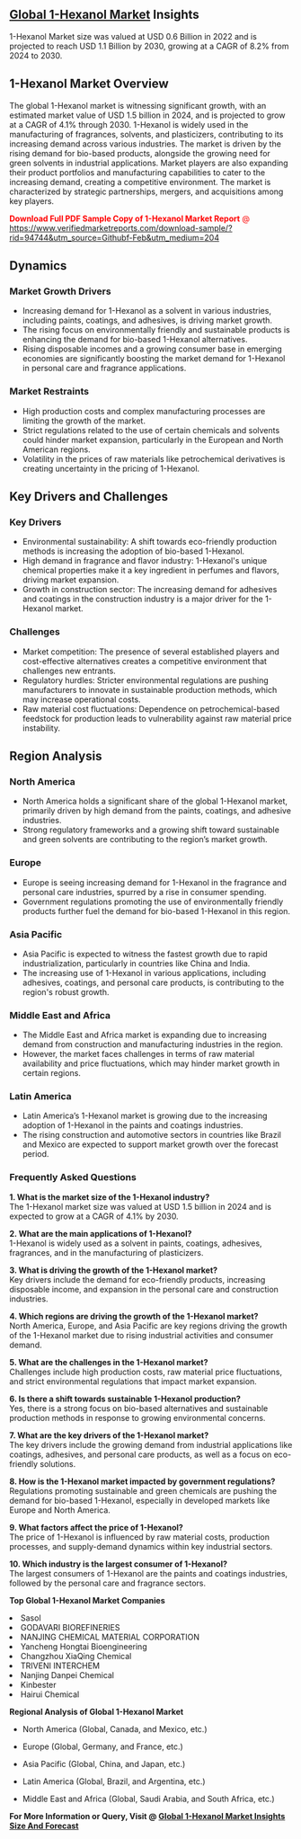 <h2><a href="https://www.verifiedmarketreports.com/download-sample/?rid=94744&amp;utm_source=Githubf&amp;utm_medium=204" target="_blank">Global 1-Hexanol Market</a> Insights</h2><p>1-Hexanol Market size was valued at USD 0.6 Billion in 2022 and is projected to reach USD 1.1 Billion by 2030, growing at a CAGR of 8.2% from 2024 to 2030.</p><p><h2>1-Hexanol Market Overview</h2> <p>The global 1-Hexanol market is witnessing significant growth, with an estimated market value of USD 1.5 billion in 2024, and is projected to grow at a CAGR of 4.1% through 2030. 1-Hexanol is widely used in the manufacturing of fragrances, solvents, and plasticizers, contributing to its increasing demand across various industries. The market is driven by the rising demand for bio-based products, alongside the growing need for green solvents in industrial applications. Market players are also expanding their product portfolios and manufacturing capabilities to cater to the increasing demand, creating a competitive environment. The market is characterized by strategic partnerships, mergers, and acquisitions among key players. <p><p><span class=""><span style="color: #ff0000;"><strong>Download Full PDF Sample Copy of 1-Hexanol Market Report</strong> @ </span><a href="https://www.verifiedmarketreports.com/download-sample/?rid=94744&amp;utm_source=Githubf-Feb&amp;utm_medium=204" target="_blank">https://www.verifiedmarketreports.com/download-sample/?rid=94744&amp;utm_source=Githubf-Feb&amp;utm_medium=204</a></span></p></p> <h2>Dynamics</h2> <h3>Market Growth Drivers</h3> <ul> <li>Increasing demand for 1-Hexanol as a solvent in various industries, including paints, coatings, and adhesives, is driving market growth.</li> <li>The rising focus on environmentally friendly and sustainable products is enhancing the demand for bio-based 1-Hexanol alternatives.</li> <li>Rising disposable incomes and a growing consumer base in emerging economies are significantly boosting the market demand for 1-Hexanol in personal care and fragrance applications.</li> </ul> <h3>Market Restraints</h3> <ul> <li>High production costs and complex manufacturing processes are limiting the growth of the market.</li> <li>Strict regulations related to the use of certain chemicals and solvents could hinder market expansion, particularly in the European and North American regions.</li> <li>Volatility in the prices of raw materials like petrochemical derivatives is creating uncertainty in the pricing of 1-Hexanol.</li> </ul> <h2>Key Drivers and Challenges</h2> <h3>Key Drivers</h3> <ul> <li>Environmental sustainability: A shift towards eco-friendly production methods is increasing the adoption of bio-based 1-Hexanol.</li> <li>High demand in fragrance and flavor industry: 1-Hexanol's unique chemical properties make it a key ingredient in perfumes and flavors, driving market expansion.</li> <li>Growth in construction sector: The increasing demand for adhesives and coatings in the construction industry is a major driver for the 1-Hexanol market.</li> </ul> <h3>Challenges</h3> <ul> <li>Market competition: The presence of several established players and cost-effective alternatives creates a competitive environment that challenges new entrants.</li> <li>Regulatory hurdles: Stricter environmental regulations are pushing manufacturers to innovate in sustainable production methods, which may increase operational costs.</li> <li>Raw material cost fluctuations: Dependence on petrochemical-based feedstock for production leads to vulnerability against raw material price instability.</li> </ul> <h2>Region Analysis</h2> <h3>North America</h3> <ul> <li>North America holds a significant share of the global 1-Hexanol market, primarily driven by high demand from the paints, coatings, and adhesive industries.</li> <li>Strong regulatory frameworks and a growing shift toward sustainable and green solvents are contributing to the region’s market growth.</li> </ul> <h3>Europe</h3> <ul> <li>Europe is seeing increasing demand for 1-Hexanol in the fragrance and personal care industries, spurred by a rise in consumer spending.</li> <li>Government regulations promoting the use of environmentally friendly products further fuel the demand for bio-based 1-Hexanol in this region.</li> </ul> <h3>Asia Pacific</h3> <ul> <li>Asia Pacific is expected to witness the fastest growth due to rapid industrialization, particularly in countries like China and India.</li> <li>The increasing use of 1-Hexanol in various applications, including adhesives, coatings, and personal care products, is contributing to the region's robust growth.</li> </ul> <h3>Middle East and Africa</h3> <ul> <li>The Middle East and Africa market is expanding due to increasing demand from construction and manufacturing industries in the region.</li> <li>However, the market faces challenges in terms of raw material availability and price fluctuations, which may hinder market growth in certain regions.</li> </ul> <h3>Latin America</h3> <ul> <li>Latin America’s 1-Hexanol market is growing due to the increasing adoption of 1-Hexanol in the paints and coatings industries.</li> <li>The rising construction and automotive sectors in countries like Brazil and Mexico are expected to support market growth over the forecast period.</li> </ul> <h3>Frequently Asked Questions</h3> <p><b>1. What is the market size of the 1-Hexanol industry?</b><br> The 1-Hexanol market size was valued at USD 1.5 billion in 2024 and is expected to grow at a CAGR of 4.1% by 2030.</p> <p><b>2. What are the main applications of 1-Hexanol?</b><br> 1-Hexanol is widely used as a solvent in paints, coatings, adhesives, fragrances, and in the manufacturing of plasticizers.</p> <p><b>3. What is driving the growth of the 1-Hexanol market?</b><br> Key drivers include the demand for eco-friendly products, increasing disposable income, and expansion in the personal care and construction industries.</p> <p><b>4. Which regions are driving the growth of the 1-Hexanol market?</b><br> North America, Europe, and Asia Pacific are key regions driving the growth of the 1-Hexanol market due to rising industrial activities and consumer demand.</p> <p><b>5. What are the challenges in the 1-Hexanol market?</b><br> Challenges include high production costs, raw material price fluctuations, and strict environmental regulations that impact market expansion.</p> <p><b>6. Is there a shift towards sustainable 1-Hexanol production?</b><br> Yes, there is a strong focus on bio-based alternatives and sustainable production methods in response to growing environmental concerns.</p> <p><b>7. What are the key drivers of the 1-Hexanol market?</b><br> The key drivers include the growing demand from industrial applications like coatings, adhesives, and personal care products, as well as a focus on eco-friendly solutions.</p> <p><b>8. How is the 1-Hexanol market impacted by government regulations?</b><br> Regulations promoting sustainable and green chemicals are pushing the demand for bio-based 1-Hexanol, especially in developed markets like Europe and North America.</p> <p><b>9. What factors affect the price of 1-Hexanol?</b><br> The price of 1-Hexanol is influenced by raw material costs, production processes, and supply-demand dynamics within key industrial sectors.</p> <p><b>10. Which industry is the largest consumer of 1-Hexanol?</b><br> The largest consumers of 1-Hexanol are the paints and coatings industries, followed by the personal care and fragrance sectors.</p> </p><p><strong>Top Global 1-Hexanol Market Companies</strong></p><div data-test-id=""><p><li>Sasol</li><li> GODAVARI BIOREFINERIES</li><li> NANJING CHEMICAL MATERIAL CORPORATION</li><li> Yancheng Hongtai Bioengineering</li><li> Changzhou XiaQing Chemical</li><li> TRIVENI INTERCHEM</li><li> Nanjing Danpei Chemical</li><li> Kinbester</li><li> Hairui Chemical</li></p><div><strong>Regional Analysis of&nbsp;Global 1-Hexanol Market</strong></div><ul><li dir="ltr"><p dir="ltr">North America&nbsp;(Global, Canada, and Mexico, etc.)</p></li><li dir="ltr"><p dir="ltr">Europe (Global, Germany, and France, etc.)</p></li><li dir="ltr"><p dir="ltr">Asia Pacific&nbsp;(Global, China, and Japan, etc.)</p></li><li dir="ltr"><p dir="ltr">Latin America&nbsp;(Global, Brazil, and Argentina, etc.)</p></li><li dir="ltr">Middle East and Africa&nbsp;(Global, Saudi Arabia, and South Africa, etc.)</li></ul><p><strong>For More Information or Query, Visit @&nbsp;</strong><strong><a href="https://www.verifiedmarketreports.com/product/global-1-hexanol-market-growth-2019-2024/?utm_source=Githubf&amp;utm_medium=204" target="_blank">Global 1-Hexanol Market Insights Size And Forecast</a></strong></p></div>
